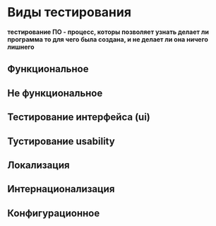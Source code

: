 # Виды тестирования

**тестирование ПО - процесс, которы позволяет узнать делает ли программа то для чего была создана, и не делает ли она ничего лишнего**
## Функциональное

## Не функциональное

## Тестирование интерфейса (ui)

## Тустирование usability

## Локализация

## Интернационализация

## Конфигурационное


